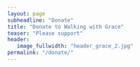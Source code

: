 ```yaml
---
layout: page
subheadline: "Donate"
title: "Donate to Walking with Grace"
teaser: "Please support"
header:
   image_fullwidth: "header_grace_2.jpg"
permalink: "/donate/"
---
```

<div id="donation-widget-content"></div>
<link href="http://www.goldengiving.com/css/donation-widget.css" rel="stylesheet" type="text/css">
<script type="text/javascript" src="http://www.goldengiving.com/widgets/donation-widget-js/walking-with-grace"></script>